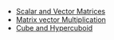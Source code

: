 * [Scalar and Vector Matrices](https://hadrienj.github.io/posts/Deep-Learning-Book-Series-2.1-Scalars-Vectors-Matrices-and-Tensors/)
* [Matrix vector Multiplication](https://mathinsight.org/matrix_vector_multiplication)
* [Cube and Hypercuboid](https://cbrghostrider.wordpress.com/2015/06/27/walks-in-a-hypercuboid/)